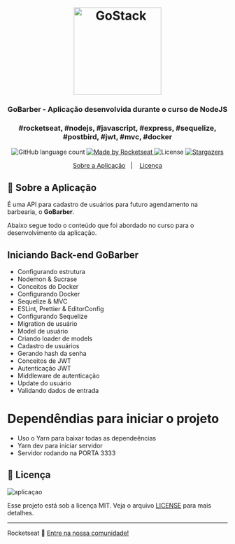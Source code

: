 <h1 align="center">
    <img alt="GoStack" src="https://rocketseat-cdn.s3-sa-east-1.amazonaws.com/bootcamp-header.png" width="200px" />
</h1>

<h3 align="center">
  GoBarber - Aplicação desenvolvida durante o curso de NodeJS
</h3>

<h3 align="center">
  #rocketseat, #nodejs, #javascript, #express, #sequelize, #postbird, #jwt, #mvc, #docker 
</h3>

<p align="center">
  <img alt="GitHub language count" src="https://img.shields.io/github/languages/count/rocketseat/bootcamp-gostack-desafio-01?color=%2304D361">

  <a href="https://rocketseat.com.br">
    <img alt="Made by Rocketseat" src="https://img.shields.io/badge/made%20by-Rocketseat-%2304D361">
  </a>

  <img alt="License" src="https://img.shields.io/badge/license-MIT-%2304D361">

  <a href="https://github.com/Rocketseat/bootcamp-gostack-desafio-01/stargazers">
    <img alt="Stargazers" src="https://img.shields.io/github/stars/rocketseat/bootcamp-gostack-desafio-01?style=social">
  </a>
</p>

<p align="center">
  <a href="#rocket-sobre-a-aplicação">Sobre a Aplicação</a>&nbsp;&nbsp;&nbsp;|&nbsp;&nbsp;&nbsp;
  <a href="#memo-licença">Licença</a>
</p>

## :rocket: Sobre a Aplicação

É uma API para cadastro de usuários para futuro agendamento na barbearia, o **GoBarber**.

Abaixo segue todo o conteúdo que foi abordado no curso para o desenvolvimento da aplicação.

## Iniciando Back-end GoBarber 

- Configurando estrutura
- Nodemon & Sucrase
- Conceitos do Docker
- Configurando Docker
- Sequelize & MVC
- ESLint, Prettier & EditorConfig
- Configurando Sequelize
- Migration de usuário
- Model de usuário
- Criando loader de models
- Cadastro de usuários
- Gerando hash da senha
- Conceitos de JWT
- Autenticação JWT
- Middleware de autenticação
- Update do usuário
- Validando dados de entrada

# Dependêndias para iniciar o projeto 

- Uso o Yarn para baixar todas as dependeências
- Yarn dev para iniciar servidor
- Servidor rodando na PORTA 3333

## :memo: Licença

![aplicaçao](https://user-images.githubusercontent.com/42414475/72232990-71002e00-35a3-11ea-906f-5e21711a1a0b.png)


Esse projeto está sob a licença MIT. Veja o arquivo [LICENSE](LICENSE.md) para mais detalhes.

---
Rocketseat :wave: [Entre na nossa comunidade!](https://discordapp.com/invite/gCRAFhc)
